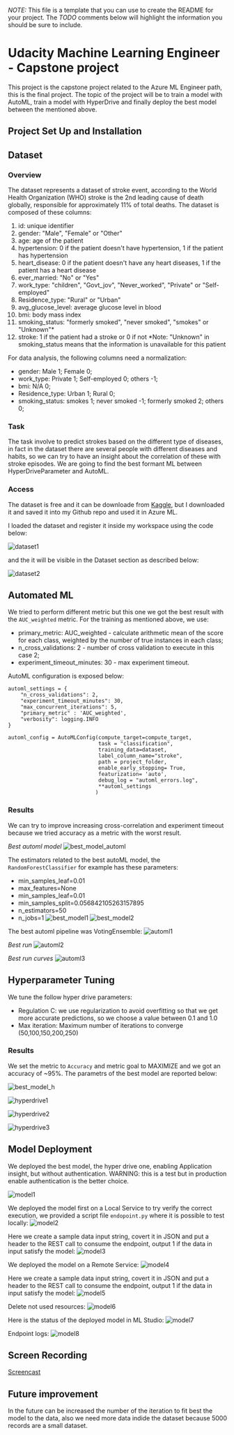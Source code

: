 *NOTE:* This file is a template that you can use to create the README for your project. The *TODO* comments below will highlight the information you should be sure to include.

# Udacity Machine Learning Engineer - Capstone project

This project is the capstone project related to the Azure ML Engineer path, this is the final project.
The topic of the project will be to train a model with AutoML, train a model with HyperDrive and finally deploy the best model between the mentioned above.

## Project Set Up and Installation

## Dataset

### Overview
The dataset represents a dataset of stroke event, according to the World Health Organization (WHO) stroke is the 2nd leading cause of death globally, responsible for approximately 11% of total deaths.  The dataset is composed of these columns:

1) id: unique identifier
2) gender: "Male", "Female" or "Other"
3) age: age of the patient
4) hypertension: 0 if the patient doesn't have hypertension, 1 if the patient has hypertension
5) heart_disease: 0 if the patient doesn't have any heart diseases, 1 if the patient has a heart disease
6) ever_married: "No" or "Yes"
7) work_type: "children", "Govt_jov", "Never_worked", "Private" or "Self-employed"
8) Residence_type: "Rural" or "Urban"
9) avg_glucose_level: average glucose level in blood
10) bmi: body mass index
11) smoking_status: "formerly smoked", "never smoked", "smokes" or "Unknown"*
12) stroke: 1 if the patient had a stroke or 0 if not
*Note: "Unknown" in smoking_status means that the information is unavailable for this patient

For data analysis, the following columns need a normalization:
- gender: Male 1; Female 0;
- work_type: Private 1; Self-employed 0; others -1;
- bmi: N/A 0;
- Residence_type: Urban 1; Rural 0;
- smoking_status: smokes 1; never smoked -1; formerly smoked 2; others 0;

### Task
The task involve to predict strokes based on the different type of diseases, in fact in the dataset there are several people with different diseases and  habits, so we can try to have an insight about the correlation of these with stroke episodes.
We are going to find the best formant ML between HyperDriveParameter and AutoML.

### Access
The dataset is free and it can be downloade from [Kaggle](https://www.kaggle.com/fedesoriano/stroke-prediction-dataset), but I downloaded it and saved it into my Github repo and used it in Azure ML.

I loaded the dataset and register it inside my workspace using the code below:

![dataset1](images/dataset1.png)

and the it will be visible in the Dataset section as described below:

![dataset2](images/dataset2.png)

## Automated ML
We tried to perform different metric but this one we got the best result with the `AUC_weighted` metric. For the training as mentioned above, we use:
- primary_metric: AUC_weighted - calculate arithmetic mean of the score for each class, weighted by the number of true instances in each class;
- n_cross_validations: 2 - number of cross validation to execute in this case 2;
- experiment_timeout_minutes: 30 - max experiment timeout.

AutoML configuration is exposed below:
```
automl_settings = {
    "n_cross_validations": 2,
    "experiment_timeout_minutes": 30,
    "max_concurrent_iterations": 5,
    "primary_metric" : 'AUC_weighted',
    "verbosity": logging.INFO
}

automl_config = AutoMLConfig(compute_target=compute_target,
                             task = "classification",
                             training_data=dataset,
                             label_column_name="stroke",   
                             path = project_folder,
                             enable_early_stopping= True,
                             featurization= 'auto',
                             debug_log = "automl_errors.log",
                             **automl_settings
                            )
```

### Results

We can try to improve increasing cross-correlation and experiment timeout because we tried accuracy as a metric with the worst result.

_Best automl model_
![best_model_automl](images/best_model_automl.png)

The estimators related to the best autoML model, the `RandomForestClassifier` for example has these parameters:
- min_samples_leaf=0.01
- max_features=None
- min_samples_leaf=0.01
- min_samples_split=0.056842105263157895
- n_estimators=50 
- n_jobs=1
![best_model1](images/best_model1.png)
![best_model2](images/best_model2.png)

The best automl pipeline was VotingEnsemble:
![automl1](images/automl1.png)

_Best run_
![automl2](images/automl2.png)

_Best run curves_
![automl3](images/automl3.png)


## Hyperparameter Tuning
We tune the follow hyper drive parameters:
- Regulation C: we use regularization to avoid overfitting so that we get more accurate predictions, so we choose a value between 0.1 and 1.0
- Max iteration:   Maximum number of iterations to converge (50,100,150,200,250)

### Results
We set the metric to `Accuracy` and metric goal to MAXIMIZE and we got an accuracy of ~95%. The parametrs of the best model are reported below:

![best_model_h](images/best_model_h.png)

![hyperdrive1](images/hyperdrive1.png)

![hyperdrive2](images/hyperdrive2.png)

![hyperdrive3](images/hyperdrive3.png)

## Model Deployment
We deployed the best model, the hyper drive one, enabling Application insight, but without authentication. WARNING: this is a test but in production enable authentication is the better choice.

![model1](images/model1.png)

We deployed the model first on a Local Service to try verify the correct execution, we provided a script file `endopoint.py` where it is possible to test locally:
![model2](images/model2.png)

Here we create a sample data input string, covert it in JSON and put a header to the REST call to consume the endpoint, output 1 if the data in input satisfy the model:
![model3](images/model3.png)

We deployed the model on a Remote Service:
![model4](images/model4.png)

Here we create a sample data input string, covert it in JSON and put a header to the REST call to consume the endpoint, output 1 if the data in input satisfy the model:
![model5](images/model5.png)

Delete not used resources:
![model6](images/model6.png)

Here is the status of the deployed model in ML Studio:
![model7](images/model7.png)

Endpoint logs:
![model8](images/model8.png)

## Screen Recording

[Screencast](https://youtu.be/rv41aeXLQ3A)

## Future improvement

In the future can be increased the number of the iteration to fit best the model to the data, also we need more data indide the dataset because 5000 records are a small dataset.
